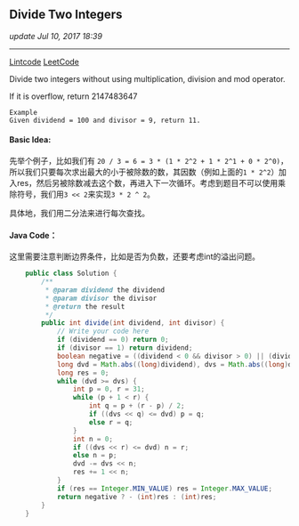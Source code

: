 ## Divide Two Integers
_update Jul 10, 2017 18:39_

---
[Lintcode](http://www.lintcode.com/en/problem/divide-two-integers/)
[LeetCode](https://leetcode.com/problems/divide-two-integers/description/)

Divide two integers without using multiplication, division and mod operator.

If it is overflow, return 2147483647

    Example
    Given dividend = 100 and divisor = 9, return 11.
    
#### Basic Idea:
先举个例子，比如我们有 `20 / 3 = 6 = 3 * (1 * 2^2 + 1 * 2^1 + 0 * 2^0)`，所以我们只要每次求出最大的小于被除数的数，其因数（例如上面的`1 * 2^2`）加入res，然后另被除数减去这个数，再进入下一次循环。考虑到题目不可以使用乘除符号，我们用`3 << 2`来实现`3 * 2 ^ 2`。

具体地，我们用二分法来进行每次查找。

#### Java Code：
这里需要注意判断边界条件，比如是否为负数，还要考虑int的溢出问题。
```java
    public class Solution {
        /**
         * @param dividend the dividend
         * @param divisor the divisor
         * @return the result
         */
        public int divide(int dividend, int divisor) {
            // Write your code here
            if (dividend == 0) return 0;
            if (divisor == 1) return dividend;
            boolean negative = ((dividend < 0 && divisor > 0) || (dividend > 0 && divisor < 0));
            long dvd = Math.abs((long)dividend), dvs = Math.abs((long)divisor);
            long res = 0;
            while (dvd >= dvs) {
                int p = 0, r = 31;
                while (p + 1 < r) {
                    int q = p + (r - p) / 2;
                    if ((dvs << q) <= dvd) p = q;
                    else r = q;
                }
                int n = 0;
                if ((dvs << r) <= dvd) n = r;
                else n = p;
                dvd -= dvs << n;
                res += 1 << n;
            }
            if (res == Integer.MIN_VALUE) res = Integer.MAX_VALUE;
            return negative ? - (int)res : (int)res;
        }
    }
```